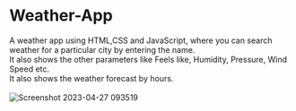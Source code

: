 # Weather-App
A weather app using HTML,CSS and JavaScript, where you can search weather for a particular city by entering the name.<br>
It also shows the other parameters like Feels like, Humidity, Pressure, Wind Speed etc.<br>
It also shows the weather forecast by hours.
<br>
<br>
![Screenshot 2023-04-27 093519](https://user-images.githubusercontent.com/124508241/234756984-c0406269-e739-492f-8d99-f6b304daf9b1.png)
